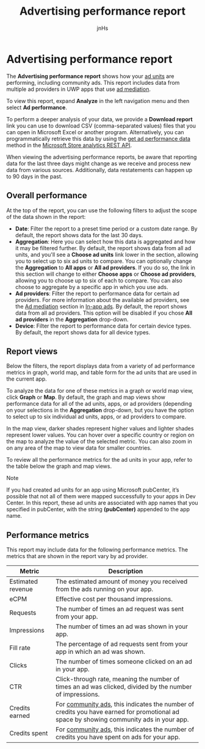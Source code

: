 ﻿---
author: jnHs
Description: To view performance data for the ad units in your apps, use the app-level and account-level advertising performance reports on the Windows Dev Center dashboard.
title: Advertising performance report
ms.assetid: 32E555C3-C34D-4503-82BB-4C3F5CAE4500
ms.author: wdg-dev-content
ms.date: 10/04/2017
ms.topic: article
ms.prod: windows
ms.technology: uwp
keywords: windows 10, uwp
---

# Advertising performance report


The **Advertising performance report** shows how your [ad units](in-app-ads.md) are performing, including community ads. This report includes data from multiple ad providers in UWP apps that use [ad mediation](in-app-ads.md#mediation).

To view this report, expand **Analyze** in the left navigation menu and then select **Ad performance**.

To perform a deeper analysis of your data, we provide a **Download report** link you can use to download CSV (comma-separated values) files that you can open in Microsoft Excel or another program. Alternatively, you can programmatically retrieve this data by using the [get ad performance data](../monetize/get-ad-performance-data.md) method in the [Microsoft Store analytics REST API](../monetize/access-analytics-data-using-windows-store-services.md).

When viewing the advertising performance reports, be aware that reporting data for the last three days might change as we receive and process new data from various sources. Additionally, data restatements can happen up to 90 days in the past.


## Overall performance

At the top of the report, you can use the following filters to adjust the scope of the data shown in the report:

* **Date**: Filter the report to a preset time period or a custom date range. By default, the report shows data for the last 30 days.
* **Aggregation**: Here you can select how this data is aggregated and how it may be filtered further. By default, the report shows data from all ad units, and you'll see a **Choose ad units** link lower in the section, allowing you to select up to six ad units to compare. You can optionally change the **Aggregation** to **All apps** or **All ad providers**. If you do so, the link in this section will change to either **Choose apps** or **Choose ad providers**, allowing you to choose up to six of each to compare. You can also choose to aggregate by a specific app in which you use ads.
* **Ad providers**: Filter the report to performance data for certain ad providers. For more information about the available ad providers, see the [Ad mediation](in-app-ads.md#mediation) section in [In-app ads](in-app-ads.md). By default, the report shows data from all ad providers. This option will be disabled if you chose **All ad providers** in the **Aggregation** drop-down.
* **Device**: Filter the report to performance data for certain device types. By default, the report shows data for all device types.


## Report views

Below the filters, the report displays data from a variety of ad performance metrics in graph, world map, and table form for the ad units that are used in the current app.

To analyze the data for one of these metrics in a graph or world map view, click **Graph** or **Map**. By default, the graph and map views show performance data for all of the ad units, apps, or ad providers (depending on your selections in the **Aggregation** drop-down, but you have the option to select up to six individual ad units, apps, or ad providers to compare.

In the map view, darker shades represent higher values and lighter shades represent lower values. You can hover over a specific country or region on the map to analyze the value of the selected metric. You can also zoom in on any area of the map to view data for smaller countries.

To review all the performance metrics for the ad units in your app, refer to the table below the graph and map views.

> [!NOTE]
> If you had created ad units for an app using Microsoft pubCenter, it’s possible that not all of them were mapped successfully to your apps in Dev Center. In this report, these ad units are associated with app names that you specified in pubCenter, with the string **(pubCenter)** appended to the app name.


## Performance metrics

This report may include data for the following performance metrics. The metrics that are shown in the report vary by ad provider.

|  Metric  |  Description  |
|----------|---------------|
| Estimated revenue  |  The estimated amount of money you received from the ads running on your app. |
| eCPM  |  Effective cost per thousand impressions. |
| Requests  | The number of times an ad request was sent from your app.  |
| Impressions  | The number of times an ad was shown in your app.  |
| Fill rate  | The percentage of ad requests sent from your app in which an ad was shown.  |
| Clicks  |  The number of times someone clicked on an ad in your app. |
| CTR  |  Click-through rate, meaning the number of times an ad was clicked, divided by the number of impressions. |
| Credits earned  | For [community ads](https://docs.microsoft.com/windows/uwp/publish/about-community-ads), this indicates the number of credits you have earned for promotional ad space by showing community ads in your app.  |
| Credits spent  | For [community ads](https://docs.microsoft.com/windows/uwp/publish/about-community-ads), this indicates the number of credits you have spent on ads for your app.  |


 

